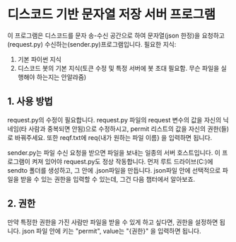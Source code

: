 # 디스코드 기반 문자열 저장 서버 프로그램

이 프로그램은 디스코드를 문자 송-수신 공간으로 하여 문자열(json 한정)을 요청하고(request.py) 수신하는(sender.py)프로그램입니다.
필요한 지식:
1. 기본 파이썬 지식
2. 디스코드 봇의 기본 지식(토큰 수정 및 특정 서버에 봇 초대 필요함. 무슨 파일을 실행해야 하는지는 안알랴줌)

## 1. 사용 방법
request.py의 수정이 필요합니다.
request.py 파일의 request 변수의 값을 자신의 닉네임(타 사람과 중복되면 안됨)으로 수정하시고, permit 리스트의 값을 자신의 권한(들)로 바꿔주세요.
또한 reqf.txt에 req{내가 원하는 파일 이름} 을 입력하면 됩니다.

sender.py는 파일 수신 요청을 받으면 파일을 보내는 일종의 서버 호스트입니다. 이 프로그램이 켜져 있어야 request.py도 정상 작동합니다.
먼저 루트 드라이브(C:\)에 sendto 폴더를 생성하고, 그 안에 .json파일을 만듭니다.
json파일 안에 선택적으로 파일을 받을 수 있는 권한을 입력할 수 있는데, 그건 다음 챕터에서 알아보죠.

## 2. 권한
만약 특정한 권한을 가진 사람만 파일을 받을 수 있게 하고 싶다면, 권한을 설정하면 됩니다. json 파일 안에 키는 "permit", value는 "{권한}" 을 입력하면 됩니다.
